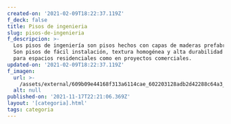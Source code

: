 ```yaml
---
created-on: '2021-02-09T18:22:37.119Z'
f_deck: false
title: Pisos de ingenieria
slug: pisos-de-ingenieria
f_descripcion: >-
  Los pisos de ingeniería son pisos hechos con capas de maderas prefabricadas.
  Son pisos de fácil instalación, textura homogénea y alta durabilidad tanto
  para espacios residenciales como en proyectos comerciales.
updated-on: '2021-02-09T18:22:37.119Z'
f_imagen:
  url: >-
    /assets/external/609b09e44168f313a6114cae_602203128adb2d42288c64a3_thumbnail-ingenieria.jpg
  alt: null
published-on: '2021-11-17T22:21:06.369Z'
layout: '[categoria].html'
tags: categoria
---
```



